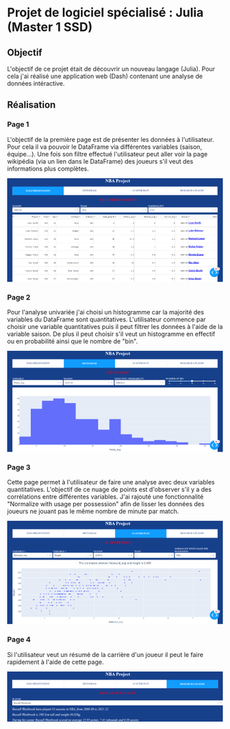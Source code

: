 # Projet de logiciel spécialisé : Julia (Master 1 SSD)

## Objectif

L'objectif de ce projet était de découvrir un nouveau langage (Julia). Pour cela j'ai réalisé une application web (Dash) contenant une analyse de données intéractive.

## Réalisation

### Page 1

L'objectif de la première page est de présenter les données à l'utilisateur. Pour cela il va pouvoir le DataFrame via différentes variables (saison, équipe...). Une fois son filtre effectué l'utilisateur peut aller voir la page wikipédia (via un lien dans le DataFrame) des joueurs s'il veut des informations plus complètes.

![Data Presentation](page_one.png)

### Page 2

Pour l'analyse univariée j'ai choisi un histogramme car la majorité des variables du DataFrame sont quantitatives. L'utilisateur commence par choisir une variable quantitatives puis il peut filtrer les données à l'aide de la variable saison. De plus il peut choisir s'il veut un histogramme en effectif ou en probabilité ainsi que le nombre de "bin".

![Data Presentation](page_two.png)

### Page 3

Cette page permet à l'utilisateur de faire une analyse avec deux variables quantitatives. L'objectif de ce nuage de points est d'observer s'il y a des corrélations entre différentes variables. J'ai rajouté une fonctionnalité "Normalize with usage per possession" afin de lisser les données des joueurs ne jouant pas le même nombre de minute par match.

![Data Presentation](page_three.png)

### Page 4

Si l'utilisateur veut un résumé de la carrière d'un joueur il peut le faire rapidement à l'aide de cette page.

![Data Presentation](page_four.png)